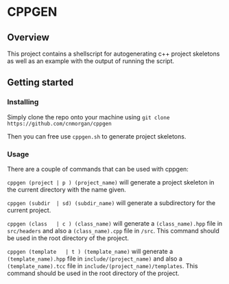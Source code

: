 # CPPGEN

## Overview

This project contains a shellscript for autogenerating c++ project skeletons as well as an example with the output of running the script.

## Getting started

### Installing

Simply clone the repo onto your machine using `git clone https://github.com/cnmorgan/cppgen`

Then you can free use `cppgen.sh` to generate project skeletons.

### Usage

There are a couple of commands that can be used with cppgen:

`cppgen (project | p ) (project_name)` will generate a project skeleton in the current directory with the name given.

`cppgen (subdir  | sd) (subdir_name)` will generate a subdirectory for the current project.

`cppgen (class   | c ) (class_name)` will generate a `(class_name).hpp` file in `src/headers` and also a `(class_name).cpp` file in `/src`. This command should be used in the root directory of the project.

`cppgen (template   | t ) (template_name)` will generate a `(template_name).hpp` file in `include/(project_name)` and also a `(template_name).tcc` file in `include/(project_name)/templates`. This command should be used in the root directory of the project.
